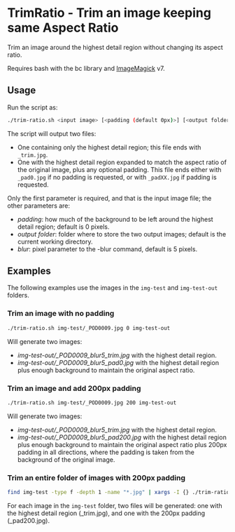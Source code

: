 # TrimRatio - Trim an image keeping same Aspect Ratio

Trim an image around the highest detail region without changing its aspect ratio.

Requires bash with the bc library and [ImageMagick](https://imagemagick.org/) v7.

## Usage

Run the script as:

```bash
./trim-ratio.sh <input image> [<padding (default 0px)>] [<output folder (default current folder)>] [<blur (default 5px)>]
```

The script will output two files:

* One containing only the highest detail region; this file ends with `_trim.jpg`.
* One with the highest detail region expanded to match the aspect ratio of the original image, plus any optional padding. This file ends either with `_pad0.jpg` if no padding is requested, or with `_padXX.jpg` if padding is requested.

Only the first parameter is required, and that is the input image file; the other parameters are:

* *padding*: how much of the background to be left around the highest detail region; default is 0 pixels.
* *output folder*: folder where to store the two output images; default is the current working directory.
* *blur*: pixel parameter to the -blur command, default is 5 pixels.

## Examples

The following examples use the images in the `img-test` and `img-test-out` folders.

### Trim an image with no padding

```bash
./trim-ratio.sh img-test/_POD0009.jpg 0 img-test-out
```

Will generate two images:

* *img-test-out/_POD0009_blur5_trim.jpg* with the highest detail region.
* *img-test-out/_POD0009_blur5_pad0.jpg* with the highest detail region plus enough background to maintain the original aspect ratio.

### Trim an image and add 200px padding

```bash
./trim-ratio.sh img-test/_POD0009.jpg 200 img-test-out
```

Will generate two images:

* *img-test-out/_POD0009_blur5_trim.jpg* with the highest detail region.
* *img-test-out/_POD0009_blur5_pad200.jpg* with the highest detail region plus enough background to maintain the original aspect ratio plus 200px padding in all directions, where the padding is taken from the background of the original image.

### Trim an entire folder of images with 200px padding

```bash
find img-test -type f -depth 1 -name "*.jpg" | xargs -I {} ./trim-ratio.sh {} 200 img-test-out
```

For each image in the `img-test` folder, two files will be generated: one with the highest detail region (_trim.jpg), and one with the 200px padding (_pad200.jpg).
